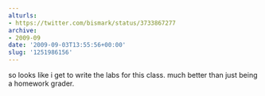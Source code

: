 ```yaml
---
alturls:
- https://twitter.com/bismark/status/3733867277
archive:
- 2009-09
date: '2009-09-03T13:55:56+00:00'
slug: '1251986156'
---
```


so looks like i get to write the labs for this class. much better than just being a homework grader.

